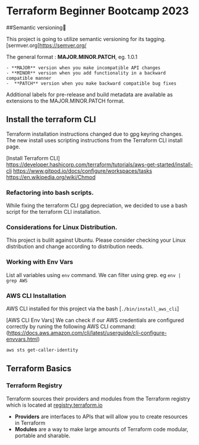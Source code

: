 # Terraform Beginner Bootcamp 2023

##Semantic versioning:mage:

This project is going to utilize semantic versioning for its tagging.
[sermver.org]https://semver.org/

The general format :
**MAJOR.MINOR.PATCH**, eg. 1.0.1

    - **MAJOR** version when you make incompatible API changes
    - **MINOR** version when you add functionality in a backward compatible manner
    -  **PATCH** version when you make backward compatible bug fixes

Additional labels for pre-release and build metadata are available as extensions to the MAJOR.MINOR.PATCH format.

## Install the terraform CLI

Terraform installation instructions changed due to gpg keyring changes. The new install uses scripting instructions from the Terraform CLI install page. 

[Install Terraform CLI] https://developer.hashicorp.com/terraform/tutorials/aws-get-started/install-cli
https://www.gitpod.io/docs/configure/workspaces/tasks
https://en.wikipedia.org/wiki/Chmod

### Refactoring into bash scripts.
While fixing the terraform CLI gpg depreciation, we decided to use a bash script for the terraform CLI installation. 

### Considerations for Linux Distribution.
This project is bulilt against Ubuntu.
Please consider checking your Linux distribution and change according to distribution needs.

### Working with Env Vars

List all variables  using `env` command.
We can filter  using grep. eg `env | grep AWS`

### AWS CLI Installation

AWS CLI installed for this project via the bash  [`./bin/install_aws_cli`]


[AWS CLI Env Vars]
We can check if our AWS credentials are configured correctly by runing the following AWS CLI command: (https://docs.aws.amazon.com/cli/latest/userguide/cli-configure-envvars.html)
```sh
aws sts get-caller-identity
```

## Terraform Basics

### Terraform Registry

Terraform sources their providers and modules from the Terraform registry which is located at [registry.terraform.io](https://registry.terraform.io/)

- **Providers** are interfaces to APIs that will allow you to create resources in Terraform
- **Modules** are a way to make large amounts of Terraform code modular, portable and sharable.

